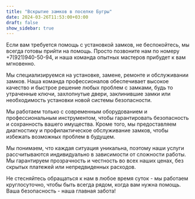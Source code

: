 ```yaml
---
title: "Вскрытие замков в поселке Бугры"
date: 2024-03-26T11:53:00+03:00 
draft: false 
show_sidebar: true
---
```



Если вам требуется помощь с установкой замков, не беспокойтесь, мы всегда готовы прийти на помощь. Просто позвоните нам по номеру +7(921)940-50-94, и наша команда опытных мастеров прибудет к вам мгновенно.

Мы специализируемся на установке, замене, ремонте и обслуживании замков. Наша команда профессионалов обеспечивает высокое качество и быстрое решение любых проблем с замками, будь то утраченные ключи, захлопнутые двери, заклинившие замки или необходимость установки новой системы безопасности.

Мы работаем только с современным оборудованием и профессиональным инструментом, чтобы гарантировать безопасность и сохранность вашего имущества. Кроме того, мы предоставляем диагностику и профилактическое обслуживание замков, чтобы избежать возможных проблем в будущем.

Мы понимаем, что каждая ситуация уникальна, поэтому наши услуги рассчитываются индивидуально в зависимости от сложности работы. Мы гарантируем прозрачность и честность во всех наших ценах, без скрытых платежей или непредвиденных расходов.

Не стесняйтесь обращаться к нам в любое время суток - мы работаем круглосуточно, чтобы быть всегда рядом, когда вам нужна помощь. Ваша безопасность - наша главная забота!
